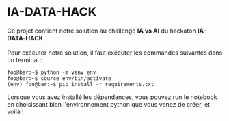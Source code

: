 # IA-DATA-HACK

Ce projet contient notre solution au challenge **IA vs AI** du hackaton **IA-DATA-HACK**.<br><br>
Pour exécuter notre solution, il faut exécuter les commandes suivantes dans un terminal :
```shell
foo@bar:~$ python -m venv env
foo@bar:~$ source env/bin/activate
(env) foo@bar:~$ pip install -r requirements.txt
```
Lorsque vous avez installé les dépendances, vous pouvez run le notebook en choisissant bien l'environnement python que vous venez de créer, et voilà !
